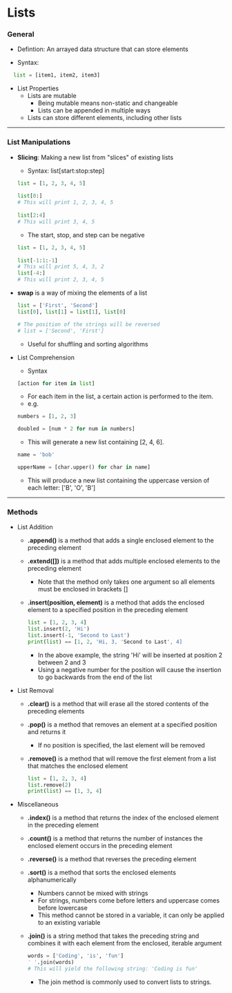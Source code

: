 # Lists

### General

- Defintion:  An arrayed data structure that can store elements

- Syntax:

```python
  list = [item1, item2, item3]
  ```

- List Properties
  - Lists are mutable
    - Being mutable means non-static and changeable
    - Lists can be appended in multiple ways
  - Lists can store different elements, including other lists
---

### List Manipulations

- **Slicing**:  Making a new list from "slices" of existing lists
  - Syntax:  list[start:stop:step]
  ```python
  list = [1, 2, 3, 4, 5]
    
  list[0:]
  # This will print 1, 2, 3, 4, 5
    
  list[2:4]
  # This will print 3, 4, 5
  ```
  - The start, stop, and step can be negative
  ```python
  list = [1, 2, 3, 4, 5]
    
  list[-1:1:-1]
  # This will print 5, 4, 3, 2
  list[-4:]
  # This will print 2, 3, 4, 5
  ```
    
- **swap** is a way of mixing the elements of a list
    ```python
    list = ['First', 'Second']
    list[0], list[1] = list[1], list[0]
    
    # The position of the strings will be reversed
    # list = ['Second', 'First']
    ```
    - Useful for shuffling and sorting algorithms

- List Comprehension
  - Syntax
  ```python
  [action for item in list]
  ```
    - For each item in the list, a certain action is performed to the item.
  - e.g.
  ```python
  numbers = [1, 2, 3]
  
  doubled = [num * 2 for num in numbers]
  ```
    - This will generate a new list containing [2, 4, 6].
  
  ```python
  name = 'bob'
  
  upperName = [char.upper() for char in name]
  ```
    - This will produce a new list containing the uppercase version of each letter: ['B', 'O', 'B']
  
---

### Methods

- List Addition
  - **.append()** is a method that adds a single enclosed element to the preceding element

  - **.extend([])** is a method that adds multiple enclosed elements to the preceding element
    - Note that the method only takes one argument so all elements must be enclosed in brackets []

  - **.insert(position, element)** is a method that adds the enclosed element to a specified position in the preceding element
    ```python
    list = [1, 2, 3, 4]
    list.insert(2, 'Hi')
    list.insert(-1, 'Second to Last')
    print(list) == [1, 2, 'Hi, 3, 'Second to Last', 4]
    ```
    - In the above example, the string 'Hi' will be inserted at position 2 between 2 and 3
    - Using a negative number for the position will cause the insertion to go backwards from the end of the list

- List Removal
  - **.clear()** is a method that will erase all the stored contents of the preceding elements

  - **.pop()** is a method that removes an element at a specified position and returns it
    - If no position is specified, the last element will be removed

  - **.remove()** is a method that will remove the first element from a list that matches the enclosed element
    ```python
    list = [1, 2, 3, 4]
    list.remove(2)
    print(list) == [1, 3, 4]
    ```
- Miscellaneous
  - **.index()** is a method that returns the index of the enclosed element in the preceding element
  
  - **.count()** is a method that returns the number of instances the enclosed element occurs in the preceding element
  
  - **.reverse()** is a method that reverses the preceding element
  
  - **.sort()** is a method that sorts the enclosed elements alphanumerically
    - Numbers cannot be mixed with strings
    - For strings, numbers come before letters and uppercase comes before lowercase
    - This method cannot be stored in a variable, it can only be applied to an existing variable
  
  - **.join()** is a string method that takes the preceding string and combines it with each element from the enclosed, iterable argument
    ```python
    words = ['Coding', 'is', 'fun']
    ' '.join(words)
    # This will yield the following string: 'Coding is fun'
    ```
    - The join method is commonly used to convert lists to strings.
